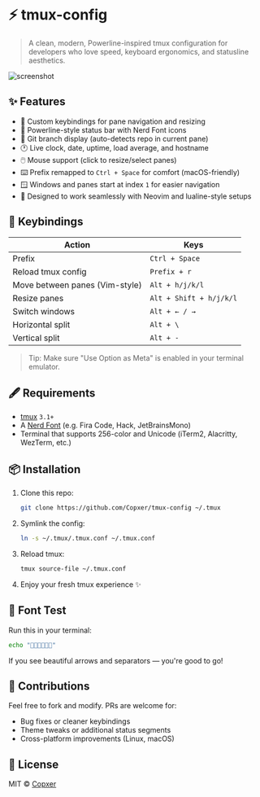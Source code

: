 # ⚡ tmux-config

> A clean, modern, Powerline-inspired tmux configuration for developers who love speed, keyboard ergonomics, and statusline aesthetics.

![screenshot](https://raw.githubusercontent.com/Copxer/tmux-config/main/assets/screenshot.png)

## ✨ Features

- 🔧 Custom keybindings for pane navigation and resizing
- 🚀 Powerline-style status bar with Nerd Font icons
- 📂 Git branch display (auto-detects repo in current pane)
- 🕐 Live clock, date, uptime, load average, and hostname
- 🖱️ Mouse support (click to resize/select panes)
- ⌨️ Prefix remapped to `Ctrl + Space` for comfort (macOS-friendly)
- 🪟 Windows and panes start at index `1` for easier navigation
- 🧠 Designed to work seamlessly with Neovim and lualine-style setups

## 🔨 Keybindings

| Action                            | Keys                          |
|----------------------------------|-------------------------------|
| Prefix                           | `Ctrl + Space`                |
| Reload tmux config               | `Prefix + r`                  |
| Move between panes (Vim-style)   | `Alt + h/j/k/l`               |
| Resize panes                     | `Alt + Shift + h/j/k/l`       |
| Switch windows                   | `Alt + ← / →`                 |
| Horizontal split                 | `Alt + \`                     |
| Vertical split                   | `Alt + -`                     |

> Tip: Make sure "Use Option as Meta" is enabled in your terminal emulator.

## 🖋 Requirements

- [tmux](https://github.com/tmux/tmux) `3.1+`
- A [Nerd Font](https://www.nerdfonts.com/font-downloads) (e.g. Fira Code, Hack, JetBrainsMono)
- Terminal that supports 256-color and Unicode (iTerm2, Alacritty, WezTerm, etc.)

## 📦 Installation

1. Clone this repo:

   ```bash
   git clone https://github.com/Copxer/tmux-config ~/.tmux
   ```

2. Symlink the config:

   ```bash
   ln -s ~/.tmux/.tmux.conf ~/.tmux.conf
   ```

3. Reload tmux:

   ```bash
   tmux source-file ~/.tmux.conf
   ```

4. Enjoy your fresh tmux experience ✨

## 🧪 Font Test

Run this in your terminal:

```bash
echo ""
```

If you see beautiful arrows and separators — you're good to go!

## 🤝 Contributions

Feel free to fork and modify. PRs are welcome for:
- Bug fixes or cleaner keybindings
- Theme tweaks or additional status segments
- Cross-platform improvements (Linux, macOS)

## 📜 License

MIT © [Copxer](https://github.com/Copxer)

